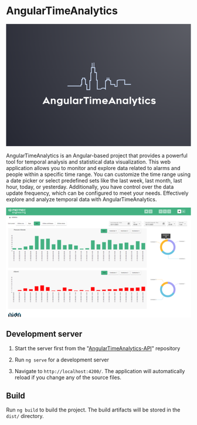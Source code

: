 # AngularTimeAnalytics

![Logo](/src/assets/full.png)

AngularTimeAnalytics is an Angular-based project that provides a powerful tool for temporal analysis and statistical data visualization. This web application allows you to monitor and explore data related to alarms and people within a specific time range. You can customize the time range using a date picker or select predefined sets like the last week, last month, last hour, today, or yesterday. Additionally, you have control over the data update frequency, which can be configured to meet your needs. Effectively explore and analyze temporal data with AngularTimeAnalytics.

![ScreenShot](/src/assets/screenshot.png)

## Development server

1) Start the server first from the "[AngularTimeAnalytics-API](https://github.com/Giadissima/AngularTimeAnalytics-API)" repository

2) Run `ng serve` for a development server

3) Navigate to `http://localhost:4200/`. The application will automatically reload if you change any of the source files.

## Build

Run `ng build` to build the project. The build artifacts will be stored in the `dist/` directory.
